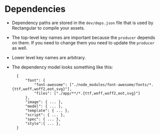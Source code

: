 # Dependencies

- Dependency paths are stored in the `dev/deps.json` file that is used by Rectangular to compile your assets.
- The top-level key names are important because the `producer` depends on them. If you need to change them you need to update the `producer` as well.
- Lower level key names are arbitrary.
- The dependency model looks something like this:

		{
			"font": {
				"font-awesome": ["./node_modules/font-awesome/fonts/*.{ttf,woff,woff2,eot,svg}"],
				"files": ["./app/**/*.{ttf,woff,woff2,eot,svg}"]
			},
			"image": { ... },
			"model": { ... },
			"template": { ... },
			"script": { ... },
			"spec": { ... },
			"style":{ ... },
		}
